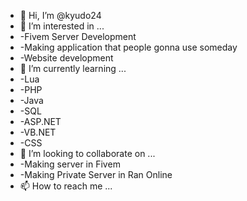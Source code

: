 - 👋 Hi, I’m @kyudo24
- 👀 I’m interested in ...
-   -Fivem Server Development
-   -Making application that people gonna use someday
-   -Website development
- 🌱 I’m currently learning ...
-   -Lua
-   -PHP
-   -Java
-   -SQL
-   -ASP.NET
-   -VB.NET
-   -CSS
- 💞️ I’m looking to collaborate on ...
-   -Making server in Fivem
-   -Making Private Server in Ran Online
- 📫 How to reach me ...

<!---
kyudo24/kyudo24 is a ✨ special ✨ repository because its `README.md` (this file) appears on your GitHub profile.
You can click the Preview link to take a look at your changes.
--->
